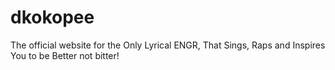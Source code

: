 # dkokopee
The official website for the Only Lyrical ENGR, That Sings, Raps and Inspires You to be Better not bitter!
